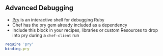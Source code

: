 ## Advanced Debugging
* [Pry](https://pryrepl.org/) is an interactive shell for debugging Ruby
* Chef has the pry gem already included as a dependency
* Include this block in your recipes, libraries or custom Resources to drop into pry during a ```chef-client``` run
```ruby
require 'pry'
binding.pry
```
